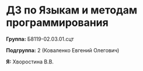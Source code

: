 # ДЗ по Языкам и методам программирования
**Группа:** Б8119-02.03.01.сцт

**Подгруппа:** 2 (Коваленко Евгений Олегович)

**Я:** Хворостина В.В.
